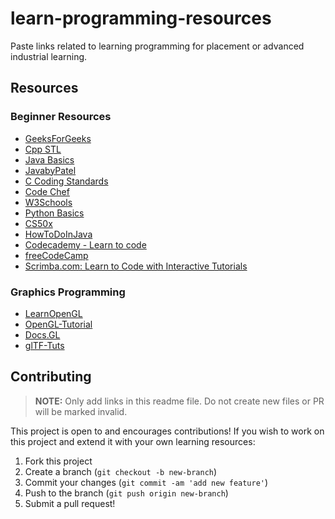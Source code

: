 # learn-programming-resources
Paste links related to learning programming for placement or advanced industrial learning.

## Resources
### Beginner Resources
* [GeeksForGeeks](https://www.geeksforgeeks.org/)
* [Cpp STL](https://www.tutorialspoint.com/cpp_standard_library/index.htm)
* [Java Basics](https://www.tutorialspoint.com/java/index.htm)
* [JavabyPatel](https://javabypatel.blogspot.com/)
* [C Coding Standards](https://users.ece.cmu.edu/~eno/coding/CCodingStandard.html#pnames)
* [Code Chef](https://www.codechef.com/)
* [W3Schools](https://www.w3schools.com/)
* [Python Basics](https://www.w3schools.com/python/)
* [CS50x](https://cs50.harvard.edu/x/2021/)
* [HowToDoInJava](https://howtodoinjava.com/)
* [Codecademy - Learn to code](https://www.codecademy.com/)
* [freeCodeCamp](https://www.freecodecamp.org)
* [Scrimba.com: Learn to Code with Interactive Tutorials](https://scrimba.com)

### Graphics Programming
* [LearnOpenGL](https://learnopengl.com/)
* [OpenGL-Tutorial](http://www.opengl-tutorial.org/)
* [Docs.GL](http://docs.gl/)
* [glTF-Tuts](https://github.com/KhronosGroup/glTF-Tutorials)

## Contributing
> **NOTE:** Only add links in this readme file. Do not create new files or PR will be marked invalid.

This project is open to and encourages contributions!  If you wish to work on this project and extend it with your own learning resources:

1.  Fork this project
2.  Create a branch (`git checkout -b new-branch`)
3.  Commit your changes (`git commit -am 'add new feature'`)
4.  Push to the branch (`git push origin new-branch`)
5.  Submit a pull request!
